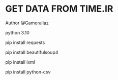 # GET DATA FROM TIME.IR

Author @Gameraliaz

 python 3.10
 
 pip install requests
 
 pip install beautifulsoup4
 
 pip install lxml
 
 pip install python-csv
